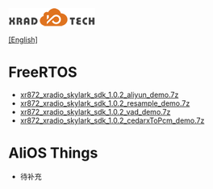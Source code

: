 
![](../../images/XRADIOTECHLOGO.png)

[[English]](index-en.md)

# FreeRTOS

* [xr872_xradio_skylark_sdk_1.0.2_aliyun_demo.7z](../../download/7.应用指南/FreeRtos/xr872_xradio_skylark_sdk_1.0.2_aliyun_demo.7z)
* [xr872_xradio_skylark_sdk_1.0.2_resample_demo.7z](../../download/7.应用指南/FreeRtos/xr872_xradio_skylark_sdk_1.0.2_resample_demo.7z)
* [xr872_xradio_skylark_sdk_1.0.2_vad_demo.7z](../../download/7.应用指南/FreeRtos/xr872_xradio_skylark_sdk_1.0.2_vad_demo.7z)
* [xr872_xradio_skylark_sdk_1.0.2_cedarxToPcm_demo.7z](../../download/7.应用指南/FreeRtos/xr872_xradio_skylark_sdk_1.0.2_cedarxToPcm_demo.7z)

# AliOS Things

* 待补充
